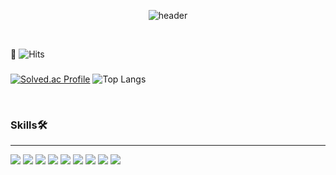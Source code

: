 <div>
<div align="center">

  ![header](https://capsule-render.vercel.app/api?type=Waving&color=gradient&height=250&section=header&text=Welcome!&desc=I'm%20Suyeon%20Shin%20&fontSize=75&descSize=25&fontAlignY=35)
</div>
<br/>

🐥
![Hits](https://hits.seeyoufarm.com/api/count/incr/badge.svg?url=https%3A%2F%2Fgithub.com%2FSuyeonShinnnn&count_bg=%239542B3&title_bg=%23E2C1FF&icon=&icon_color=%2300465B&title=hits&edge_flat=false)
###
[![Solved.ac Profile](http://mazassumnida.wtf/api/v2/generate_badge?boj=suyeon5693)](https://solved.ac/suyeon5693/)
![Top Langs](https://github-readme-stats.vercel.app/api/top-langs/?username=SuyeonShinnnn&layout=compact&theme=swift&color=00465B)

</br>

### Skills🛠️
---
<img src="https://img.shields.io/badge/C-A8B9CC?style=for-the-badge&logo=C&logoColor=white">
<img src="https://img.shields.io/badge/C++-00599C?style=for-the-badge&logo=C++&logoColor=white">
<img src="https://img.shields.io/badge/JAVA-007396?style=for-the-badge&logo=Java&logoColor=white">
<img src="https://img.shields.io/badge/Python-3776AB?style=for-the-badge&logo=Python&logoColor=white">
<img src="https://img.shields.io/badge/Flutter-02569B?style=for-the-badge&logo=Flutter&logoColor=white">
<img src="https://img.shields.io/badge/Oracle-F80000?style=for-the-badge&logo=Oracle&logoColor=white"> 
<img src="https://img.shields.io/badge/github-181717?style=for-the-badge&logo=github&logoColor=white">
<img src="https://img.shields.io/badge/VSCode-007ACC?style=for-the-badge&logo=VisualStudioCode&logoColor=white">
<img src="https://img.shields.io/badge/Notion-000000?style=for-the-badge&logo=Notion&logoColor=white">
 
   <br/>
</div>

###
###
###


<br/>
<!--
**SuyeonShinnnn/SuyeonShinnnn** is a ✨ _special_ ✨ repository because its `README.md` (this file) appears on your GitHub profile.

Here are some ideas to get you started:

- 🔭 I’m currently working on ...
- 🌱 I’m currently learning ...
- 👯 I’m looking to collaborate on ...
- 🤔 I’m looking for help with ...
- 💬 Ask me about ...
- 📫 How to reach me: ...
- 😄 Pronouns: ...
- ⚡ Fun fact: ...
-->

